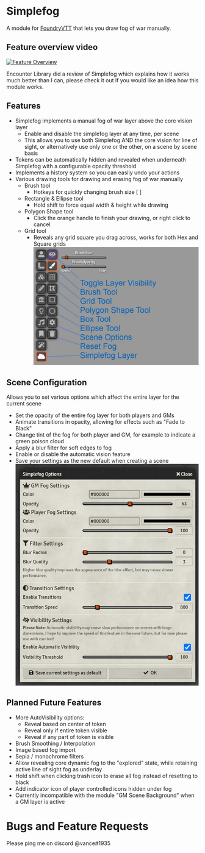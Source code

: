 # Simplefog
A module for [FoundryVTT](https://foundryvtt.com) that lets you draw fog of war manually.

## Feature overview video
[![Feature Overview](https://img.youtube.com/vi/gTt6FDQ7iQA/hqdefault.jpg)](https://www.youtube.com/watch?v=gTt6FDQ7iQA)

Encounter Library did a review of Simplefog which explains how it works much better than I can, please check it out if you would like an idea how this module works.

## Features
- Simplefog implements a manual fog of war layer above the core vision layer
  - Enable and disable the simplefog layer at any time, per scene
  - This allows you to use both Simplefog AND the core vision for line of sight, or alternatively use only one or the other, on a scene by scene basis
- Tokens can be automatically hidden and revealed when underneath Simplefog with a configurable opacity threshold
- Implements a history system so you can easily undo your actions
- Various drawing tools for drawing and erasing fog of war manually
  - Brush tool
    - Hotkeys for quickly changing brush size [ ]
  - Rectangle & Ellipse tool
    - Hold shift to force equal width & height while drawing
  - Polygon Shape tool
    - Click the orange handle to finish your drawing, or right click to cancel
  - Grid tool
    - Reveals any grid square you drag across, works for both Hex and Square grids
![Tools Palette](docs/simplefog-tools.jpg?raw=true "Tools Palette")

## Scene Configuration
Allows you to set various options which affect the entire layer for the current scene
- Set the opacity of the entire fog layer for both players and GMs
- Animate transitions in opacity, allowing for effects such as "Fade to Black"
- Change tint of the fog for both player and GM, for example to indicate a green poison cloud
- Apply a blur filter for soft edges to fog
- Enable or disable the automatic vision feature
- Save your settings as the new default when creating a scene
![Scene Configuration Screenshot](docs/simplefog-options.png?raw=true "Scene Config")

## Planned Future Features
- More AutoVisibility options:
  - Reveal based on center of token
  - Reveal only if entire token visible
  - Reveal if any part of token is visible
- Brush Smoothing / Interpolation
- Image based fog import
- Sepia / monochrome filters
- Allow revealing core dynamic fog to the "explored" state, while retaining active line of sight fog as underlay
- Hold shift when clicking trash icon to erase all fog instead of resetting to black
- Add indicator icon of player controlled icons hidden under fog
- Currently incompatible with the module "GM Scene Background" when a GM layer is active

# Bugs and Feature Requests
Please ping me on discord @vance#1935